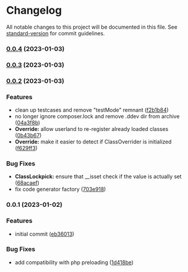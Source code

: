 # Changelog

All notable changes to this project will be documented in this file. See [standard-version](https://github.com/conventional-changelog/standard-version) for commit guidelines.

### [0.0.4](https://github.com/Neunerlei/lockpick/compare/v0.0.3...v0.0.4) (2023-01-03)

### [0.0.3](https://github.com/Neunerlei/lockpick/compare/v0.0.2...v0.0.3) (2023-01-03)

### [0.0.2](https://github.com/Neunerlei/lockpick/compare/v0.0.1...v0.0.2) (2023-01-03)


### Features

* clean up testcases and remove "testMode" remnant ([f2b1b84](https://github.com/Neunerlei/lockpick/commit/f2b1b848068bcfd283c24fed9ca80d50612f628d))
* no longer ignore composer.lock and remove .ddev dir from archive ([04a3f8b](https://github.com/Neunerlei/lockpick/commit/04a3f8bbf838be6771b585974a307b4d8ea34d56))
* **Override:** allow userland to re-register already loaded classes ([0b43b67](https://github.com/Neunerlei/lockpick/commit/0b43b671fb29310330c736014b3f14d7abfa0586))
* **Override:** make it easier to detect if ClassOverrider is initialized ([f629ff3](https://github.com/Neunerlei/lockpick/commit/f629ff3d15fcf9acac4367d82f11c23008c5a1e2))


### Bug Fixes

* **ClassLockpick:** ensure that __isset check if the value is actually set ([68acaef](https://github.com/Neunerlei/lockpick/commit/68acaefa8a27f73f2a1e36fff87c6b4e756c1776))
* fix code generator factory ([703e918](https://github.com/Neunerlei/lockpick/commit/703e918b12bd67d83da38af1ecc55199ca35d0e8))

### 0.0.1 (2023-01-02)


### Features

* initial commit ([eb36013](https://github.com/Neunerlei/lockpick/commit/eb36013a559ec8b93535f3610d791bb7576993f6))


### Bug Fixes

* add compatibility with php preloading ([1d418be](https://github.com/Neunerlei/lockpick/commit/1d418be8094a10fb8619ad1663dfa249319d82c7))
